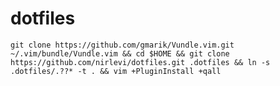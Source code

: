 # dotfiles
`
git clone https://github.com/gmarik/Vundle.vim.git ~/.vim/bundle/Vundle.vim &&
cd $HOME &&
git clone https://github.com/nirlevi/dotfiles.git .dotfiles &&
ln -s .dotfiles/.??* -t . &&
vim +PluginInstall +qall
`
